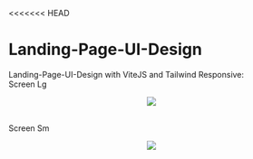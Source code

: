 <<<<<<< HEAD
# Landing-Page-UI-Design
Landing-Page-UI-Design with ViteJS and Tailwind
Responsive:
<br>
Screen Lg
<p align="center">
<img src="https://github.com/EdgarHdzHdz17/Landing-Page-UI-Design/assets/47467891/5254abb2-34e9-4210-9c6a-f9de00dd7c82">
</p>
<br>
Screen Sm
<p align="center">
<img src="https://github.com/EdgarHdzHdz17/Landing-Page-UI-Design/assets/47467891/f15876c5-ea07-4d1c-b312-fc5f95bdd95f">
</p>
